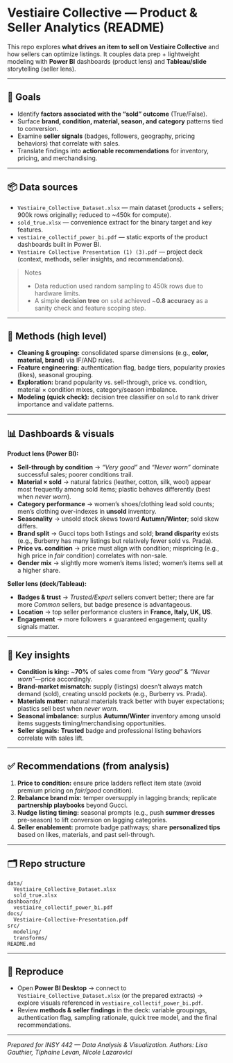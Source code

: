 # Vestiaire Collective — Product & Seller Analytics (README)

This repo explores **what drives an item to sell on Vestiaire Collective** and how sellers can optimize listings. It couples data prep + lightweight modeling with **Power BI** dashboards (product lens) and **Tableau/slide** storytelling (seller lens). 

---

## 🎯 Goals

* Identify **factors associated with the “sold” outcome** (True/False).
* Surface **brand, condition, material, season, and category** patterns tied to conversion.
* Examine **seller signals** (badges, followers, geography, pricing behaviors) that correlate with sales.
* Translate findings into **actionable recommendations** for inventory, pricing, and merchandising. 

---

## 📦 Data sources

* `Vestiaire_Collective_Dataset.xlsx` — main dataset (products + sellers; 900k rows originally; reduced to ~450k for compute).
* `sold_true.xlsx` — convenience extract for the binary target and key features.
* `vestiaire_collectif_power_bi.pdf` — static exports of the product dashboards built in Power BI.
* `Vestiaire Collective Presentation (1) (3).pdf` — project deck (context, methods, seller insights, and recommendations).  

> Notes
>
> * Data reduction used random sampling to 450k rows due to hardware limits.
> * A simple **decision tree** on `sold` achieved ~**0.8 accuracy** as a sanity check and feature scoping step. 

---

## 🧪 Methods (high level)

* **Cleaning & grouping:** consolidated sparse dimensions (e.g., **color, material, brand**) via IF/AND rules.
* **Feature engineering:** authentication flag, badge tiers, popularity proxies (likes), seasonal grouping.
* **Exploration:** brand popularity vs. sell-through, price vs. condition, material × condition mixes, category/season imbalance.
* **Modeling (quick check):** decision tree classifier on `sold` to rank driver importance and validate patterns. 

---

## 📊 Dashboards & visuals

**Product lens (Power BI):**

* **Sell-through by condition** → *“Very good”* and *“Never worn”* dominate successful sales; poorer conditions trail. 
* **Material × sold** → natural fabrics (leather, cotton, silk, wool) appear most frequently among sold items; plastic behaves differently (best when *never worn*). 
* **Category performance** → women’s shoes/clothing lead sold counts; men’s clothing over-indexes in **unsold** inventory. 
* **Seasonality** → unsold stock skews toward **Autumn/Winter**; sold skew differs. 
* **Brand split** → Gucci tops both listings and sold; **brand disparity** exists (e.g., Burberry has many listings but relatively fewer sold vs. Prada). 
* **Price vs. condition** → price must align with condition; mispricing (e.g., high price in *fair* condition) correlates with non-sale. 
* **Gender mix** → slightly more women’s items listed; women’s items sell at a higher share. 

**Seller lens (deck/Tableau):**

* **Badges & trust** → *Trusted/Expert* sellers convert better; there are far more *Common* sellers, but badge presence is advantageous. 
* **Location** → top seller performance clusters in **France, Italy, UK, US**. 
* **Engagement** → more followers ≠ guaranteed engagement; quality signals matter. 

---

## 🔑 Key insights

* **Condition is king:** ~**70%** of sales come from *“Very good”* & *“Never worn”*—price accordingly. 
* **Brand-market mismatch:** supply (listings) doesn’t always match demand (sold), creating unsold pockets (e.g., Burberry vs. Prada). 
* **Materials matter:** natural materials track better with buyer expectations; plastics sell best when *never worn*. 
* **Seasonal imbalance:** surplus **Autumn/Winter** inventory among unsold items suggests timing/merchandising opportunities. 
* **Seller signals:** **Trusted** badge and professional listing behaviors correlate with sales lift. 

---

## ✅ Recommendations (from analysis)

1. **Price to condition:** ensure price ladders reflect item state (avoid premium pricing on *fair/good* condition). 
2. **Rebalance brand mix:** temper oversupply in lagging brands; replicate **partnership playbooks** beyond Gucci. 
3. **Nudge listing timing:** seasonal prompts (e.g., push **summer dresses** pre-season) to lift conversion on lagging categories. 
4. **Seller enablement:** promote badge pathways; share **personalized tips** based on likes, materials, and past sell-through. 

---

## 🗂 Repo structure 

```
data/
  Vestiaire_Collective_Dataset.xlsx
  sold_true.xlsx
dashboards/
  vestiaire_collectif_power_bi.pdf
docs/
  Vestiaire-Collective-Presentation.pdf
src/
  modeling/
  transforms/
README.md
```

---

## 🔧 Reproduce

* Open **Power BI Desktop** → connect to `Vestiaire_Collective_Dataset.xlsx` (or the prepared extracts) → explore visuals referenced in `vestiaire_collectif_power_bi.pdf`. 
* Review **methods & seller findings** in the deck: variable groupings, authentication flag, sampling rationale, quick tree model, and the final recommendations. 

---

*Prepared for INSY 442 — Data Analysis & Visualization. Authors: Lisa Gauthier, Tiphaine Levan, Nicole Lazarovici* 

